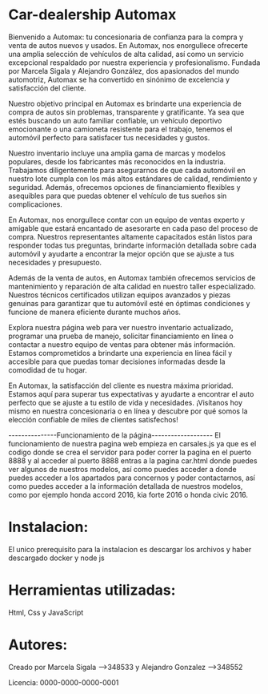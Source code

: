 # Car-dealership Automax
Bienvenido a Automax: tu concesionaria de confianza para la compra y venta de autos nuevos y usados. En Automax, nos enorgullece ofrecerte una amplia selección de vehículos de alta calidad, así como un servicio excepcional respaldado por nuestra experiencia y profesionalismo. Fundada por Marcela Sigala y Alejandro González, dos apasionados del mundo automotriz, Automax se ha convertido en sinónimo de excelencia y satisfacción del cliente.

Nuestro objetivo principal en Automax es brindarte una experiencia de compra de autos sin problemas, transparente y gratificante. Ya sea que estés buscando un auto familiar confiable, un vehículo deportivo emocionante o una camioneta resistente para el trabajo, tenemos el automóvil perfecto para satisfacer tus necesidades y gustos.

Nuestro inventario incluye una amplia gama de marcas y modelos populares, desde los fabricantes más reconocidos en la industria. Trabajamos diligentemente para asegurarnos de que cada automóvil en nuestro lote cumpla con los más altos estándares de calidad, rendimiento y seguridad. Además, ofrecemos opciones de financiamiento flexibles y asequibles para que puedas obtener el vehículo de tus sueños sin complicaciones.

En Automax, nos enorgullece contar con un equipo de ventas experto y amigable que estará encantado de asesorarte en cada paso del proceso de compra. Nuestros representantes altamente capacitados están listos para responder todas tus preguntas, brindarte información detallada sobre cada automóvil y ayudarte a encontrar la mejor opción que se ajuste a tus necesidades y presupuesto.

Además de la venta de autos, en Automax también ofrecemos servicios de mantenimiento y reparación de alta calidad en nuestro taller especializado. Nuestros técnicos certificados utilizan equipos avanzados y piezas genuinas para garantizar que tu automóvil esté en óptimas condiciones y funcione de manera eficiente durante muchos años.

Explora nuestra página web para ver nuestro inventario actualizado, programar una prueba de manejo, solicitar financiamiento en línea o contactar a nuestro equipo de ventas para obtener más información. Estamos comprometidos a brindarte una experiencia en línea fácil y accesible para que puedas tomar decisiones informadas desde la comodidad de tu hogar.

En Automax, la satisfacción del cliente es nuestra máxima prioridad. Estamos aquí para superar tus expectativas y ayudarte a encontrar el auto perfecto que se ajuste a tu estilo de vida y necesidades. ¡Visítanos hoy mismo en nuestra concesionaria o en línea y descubre por qué somos la elección confiable de miles de clientes satisfechos!

---------------Funcionamiento de la página-------------------
El funcionamiento de nuestra pagina web empieza en carsales.js ya que es el codigo donde se crea el servidor para poder correr la pagina en el puerto 8888 y al acceder al puerto 8888 entras a la pagina car.html donde puedes ver algunos de nuestros modelos, así como puedes acceder a donde puedes acceder a los apartados para concernos y poder contactarnos, así como puedes acceder a la información detallada de nuestros modelos, como por ejemplo honda accord 2016, kia forte 2016 o honda civic 2016.

# Instalacion:
El unico prerequisito para la instalacion es descargar los archivos y haber descargado docker y node js

# Herramientas utilizadas:
Html, Css y JavaScript

# Autores:
Creado por Marcela Sigala -->348533 y Alejandro Gonzalez -->348552


Licencia: 0000-0000-0000-0001
